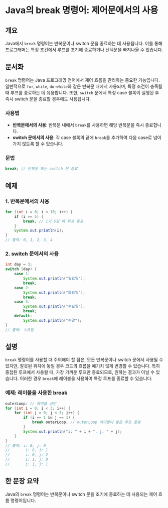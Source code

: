 <!--
Meta Description: # Java의 break 명령어: 제어문에서의 사용 ## 개요 Java에서 `break` 명령어는 반복문이나 switch 문을 종료하는 데 사용됩니다. 이를 통해 프로그래머는 특정 조건에서 루프를 조기에 종료하거나 선택문을 빠져나올 수 있습니다. ## 문서화 `brea...
Meta Keywords: break, switch, system, out, println
-->

# Java의 break 명령어: 제어문에서의 사용

## 개요
Java에서 `break` 명령어는 반복문이나 switch 문을 종료하는 데 사용됩니다. 이를 통해 프로그래머는 특정 조건에서 루프를 조기에 종료하거나 선택문을 빠져나올 수 있습니다.

## 문서화
`break` 명령어는 Java 프로그래밍 언어에서 제어 흐름을 관리하는 중요한 기능입니다. 일반적으로 `for`, `while`, `do-while`와 같은 반복문 내에서 사용되며, 특정 조건이 충족될 때 루프를 종료하는 데 유용합니다. 또한, `switch` 문에서 특정 case 블록이 실행된 후 즉시 switch 문을 종료할 경우에도 사용됩니다.

### 사용법
- **반복문에서의 사용**: 반복문 내에서 `break`를 사용하면 해당 반복문을 즉시 종료합니다.
- **switch 문에서의 사용**: 각 case 블록의 끝에 `break`를 추가하여 다음 case로 넘어가지 않도록 할 수 있습니다.

### 문법
```java
break; // 반복문 또는 switch 문 종료
```

## 예제
### 1. 반복문에서의 사용
```java
for (int i = 0; i < 10; i++) {
    if (i == 5) {
        break; // i가 5일 때 루프 종료
    }
    System.out.println(i);
}
// 출력: 0, 1, 2, 3, 4
```

### 2. switch 문에서의 사용
```java
int day = 3;
switch (day) {
    case 1:
        System.out.println("월요일");
        break;
    case 2:
        System.out.println("화요일");
        break;
    case 3:
        System.out.println("수요일");
        break;
    default:
        System.out.println("주말");
}
// 출력: 수요일
```

## 설명
`break` 명령어를 사용할 때 주의해야 할 점은, 모든 반복문이나 switch 문에서 사용될 수 있지만, 잘못된 위치에 놓일 경우 코드의 흐름을 예기치 않게 변경할 수 있습니다. 특히 중첩된 루프에서 사용될 때, 가장 가까운 루프만 종료되므로, 원하는 결과가 아닐 수 있습니다. 이러한 경우 `break`에 레이블을 사용하여 특정 루프를 종료할 수 있습니다.

### 예제: 레이블을 사용한 break
```java
outerLoop: // 레이블 선언
for (int i = 0; i < 3; i++) {
    for (int j = 0; j < 3; j++) {
        if (i == 1 && j == 1) {
            break outerLoop; // outerLoop 레이블이 붙은 루프 종료
        }
        System.out.println("i: " + i + ", j: " + j);
    }
}
// 출력: i: 0, j: 0
//       i: 0, j: 1
//       i: 0, j: 2
//       i: 1, j: 0
//       i: 1, j: 1
```

## 한 문장 요약
Java의 `break` 명령어는 반복문이나 switch 문을 조기에 종료하는 데 사용되는 제어 흐름 명령어입니다.